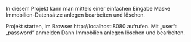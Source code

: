 In diesem Projekt kann man mittels einer einfachen Eingabe Maske Immobilien-Datensätze anlegen bearbeiten und löschen.


Projekt starten, im Browser http://localhost:8080  aufrufen.
Mit „user“: „password“ anmelden
Dann Immobilien anlegen löschen und bearbeiten.
